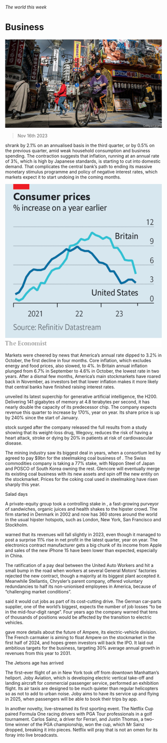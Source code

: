 ###### The world this week

# Business 

#####  

![image](images/20231118_WWP501.jpg) 

> Nov 16th 2023 

 shrank by 2.1% on an annualised basis in the third quarter, or by 0.5% on the previous quarter, amid weak household consumption and business spending. The contraction suggests that inflation, running at an annual rate of 3%, which is high by Japanese standards, is starting to cut into domestic demand. That complicates the central bank’s path to ending its massive monetary stimulus programme and policy of negative interest rates, which markets expect it to start undoing in the coming months. 

![image](images/20231118_WWC466.png) 


Markets were cheered by news that America’s annual  rate dipped to 3.2% in October, the first decline in four months. Core inflation, which excludes energy and food prices, also slowed, to 4%. In Britain annual inflation plunged from 6.7% in September to 4.6% in October, the lowest rate in two years. After a dismal few months, America’s main stockmarkets have roared back in November, as investors bet that lower inflation makes it more likely that central banks have finished raising interest rates. 

 unveiled its latest superchip for generative artificial intelligence, the H200. Delivering 141 gigabytes of memory at 4.8 terabytes per second, it has nearly double the capacity of its predecessor chip. The company expects revenue this quarter to increase by 170%, year on year. Its share price is up by 240% since the start of January. 

 stock surged after the company released the full results from a study showing that its weight-loss drug, Wegovy, reduces the risk of having a heart attack, stroke or dying by 20% in patients at risk of cardiovascular disease. 

The mining industry saw its biggest deal in years, when a consortium led by agreed to pay $9bn for the steelmaking coal business of . The Swiss commodities company is taking a 77% stake, with Nippon Steel of Japan and POSCO of South Korea owning the rest. Glencore will eventually merge its existing coal business with its new assets and spin off the new entity on the stockmarket. Prices for the coking coal used in steelmaking have risen sharply this year. 

Salad days

A private-equity group took a controlling stake in , a fast-growing purveyor of sandwiches, organic juices and health shakes to the hipster crowd. The firm started in Denmark in 2002 and now has 360 stores around the world in the usual hipster hotspots, such as London, New York, San Francisco and Stockholm. 

 warned that its revenues will fall slightly in 2023, even though it managed to post a surprise 11% rise in net profit in the latest quarter, year on year. The electronics contract manufacturer gets a big chunk of its income from Apple and sales of the new iPhone 15 have been lower than expected, especially in China. 

The ratification of a pay deal between the United Auto Workers and  hit a small bump in the road when workers at several General Motors’ factories rejected the new contract, though a majority at its biggest plant accepted it. Meanwhile Stellantis, Chrysler’s parent company, offered voluntary redundancies to half its non-unionised employees in America, because of “challenging market conditions”. 

said it would cut jobs as part of its cost-cutting drive. The German car-parts supplier, one of the world’s biggest, expects the number of job losses “to be in the mid-four-digit range”. Four years ago the company warned that tens of thousands of positions would be affected by the transition to electric vehicles. 

 gave more details about the future of Ampere, its electric-vehicle division. The French carmaker is aiming to float Ampere on the stockmarket in the first half of 2024, and hopes green investors will back the IPO. It laid out ambitious targets for the business, targeting 30% average annual growth in revenues from this year to 2031. 

The Jetsons age has arrived

The first-ever flight of an in New York took off from downtown Manhattan’s heliport. Joby Aviation, which is developing electric vertical take-off and landing aircraft for commercial passenger service, performed an exhibition flight. Its air taxis are designed to be much quieter than regular helicopters so as not to add to urban noise. Joby aims to have its service up and flying in 2025, when passengers will be able to book their trips by app. 

In another novelty,  live-streamed its first sporting event. The Netflix Cup paired Formula One racing drivers with PGA Tour professionals in a golf tournament. Carlos Sainz, a driver for Ferrari, and Justin Thomas, a two-time winner of the PGA championship, won the cup, which Mr Sainz dropped, breaking it into pieces. Netflix will pray that is not an omen for its foray into live broadcasts. 

